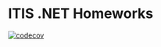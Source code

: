 # ITIS .NET Homeworks
[![codecov](https://codecov.io/gh/Sevn9/Hmwrk/branch/main/graph/badge.svg?token=GU5FI3PCOQ)](https://codecov.io/gh/Zevn9/Hmwrk)
